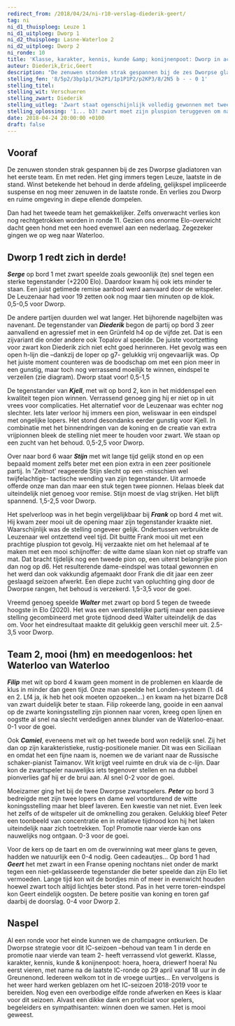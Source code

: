 ```yaml
---
redirect_from: /2018/04/24/ni-r10-verslag-diederik-geert/
tag: ni
ni_d1_thuisploeg: Leuze 1
ni_d1_uitploeg: Dworp 1
ni_d2_thuisploeg: Lasne-Waterloo 2
ni_d2_uitploeg: Dworp 2
ni_ronde: 10
title: 'Klasse, karakter, kennis, kunde &amp; konijnenpoot: Dworp in actie'
auteur: Diederik,Eric,Geert
description: "De zenuwen stonden strak gespannen bij de zes Dworpse gladiatoren van het eerste team. En met reden. Het ging immers tegen Leuze, laatste in de stand. Winst betekende het behoud in derde afdeling, gelijkspel impliceerde suspense en nog meer zenuwen in de laatste ronde."
stelling_fen: '8/5p2/3bp1p1/3k2P1/1p1P1P2/p2KP3/8/2N5 b - - 0 1'
stelling_titel:
stelling_wit: Verschueren
stelling_zwart: Diederik
stelling_uitleg: 'Zwart staat ogenschijnlijk volledig gewonnen met twee verbonden vrijpionnen. Echter, door de positie van het paard en de centrale koning is het niet helemaal duidelijk hoe het verder moet.'
stelling_oplossing: '1... b3! zwart moet zijn pluspion teruggeven om na 2.Pxb3 op te volgen met 2... a2 en 3... La3 waarna wit ofwel zijn paard verliest of moet toestaan dat de zwarte koning infiltreert.'
date: 2018-04-24 20:00:00 +0100
draft: false
---
```

## Vooraf

De zenuwen stonden strak gespannen bij de zes Dworpse gladiatoren van het eerste team. En met reden. Het ging immers tegen Leuze, laatste in de stand. Winst betekende het behoud in derde afdeling, gelijkspel impliceerde suspense en nog meer zenuwen in de laatste ronde. En verlies zou Dworp en ruime omgeving in diepe ellende dompelen.

Dan had het tweede team het gemakkelijker. Zelfs onverwacht verlies kon nog rechtgetrokken worden in ronde 11. Gezien ons enorme Elo-overwicht dacht geen hond met een hoed evenwel aan een nederlaag. Zegezeker gingen we op weg naar Waterloo.<!--more-->

## Dworp 1 redt zich in derde!

**_Serge_** op bord 1 met zwart speelde zoals gewoonlijk (te) snel tegen een sterke tegenstander (+2200 Elo). Daardoor kwam hij ook iets minder te staan. Een juist getimede remise aanbod werd aanvaard door de witspeler. De Leuzenaar had voor 19 zetten ook nog maar tien minuten op de klok. 0,5-0,5 voor Dworp.

De andere partijen duurden wel wat langer. Het bijhorende nagelbijten was navenant. De tegenstander van **_Diederik_** begon de partij op bord 3 zeer aanvallend en agressief met in een Grünfeld h4 op de vijfde zet. Dat is een zijvariant die onder andere ook Topalov al speelde. De juiste voortzetting voor zwart kon Diederik zich niet echt goed herinneren. Het gevolg was een open h-lijn die –dankzij de loper op g7- gelukkig vrij ongevaarlijk was. Op het juiste moment counteren was de boodschap om met een pion meer in een gunstig, maar toch nog verrassend moeilijk te winnen, eindspel te verzeilen (zie diagram). Dworp staat voor! 0,5-1,5

De tegenstander van **_Kjell_**, met wit op bord 2, kon in het middenspel een kwaliteit tegen pion winnen. Verrassend genoeg ging hij er niet op in uit vrees voor complicaties. Het alternatief voor de Leuzenaar was echter nog slechter. Iets later verloor hij immers een pion, weliswaar in een eindspel met ongelijke lopers. Het stond desondanks eerder gunstig voor Kjell. In combinatie met het binnendringen van de koning en de creatie van extra vrijpionnen bleek de stelling niet meer te houden voor zwart. We staan op een zucht van het behoud. 0,5-2,5 voor Dworp.

Over naar bord 6 waar **_Stijn_** met wit lange tijd gelijk stond en op een bepaald moment zelfs beter met een pion extra in een zeer positionele partij. In 'Zeitnot' reageerde Stijn slecht op een -misschien wel twijfelachtige- tactische wending van zijn tegenstander. Uit armoede offerde onze man dan maar een stuk tegen twee pionnen. Helaas bleek dat uiteindelijk niet genoeg voor remise. Stijn moest de vlag strijken. Het blijft spannend. 1,5-2,5 voor Dworp.

Het spelverloop was in het begin vergelijkbaar bij **_Frank_** op bord 4 met wit. Hij kwam zeer mooi uit de opening maar zijn tegenstander kraakte niet. Waarschijnlijk was de stelling ongeveer gelijk. Ondertussen verbruikte de Leuzenaar wel ontzettend veel tijd. Dit buitte Frank mooi uit met een prachtige pluspion tot gevolg. Hij verzaakte niet om het helemaal af te maken met een mooi schijnoffer: de witte dame slaan kon niet op straffe van mat. Dat bracht tijdelijk nog een tweede pion op, een uiterst belangrijke pion dan nog op d6. Het resulterende dame-eindspel was totaal gewonnen en het werd dan ook vakkundig afgemaakt door Frank die dit jaar een zeer geslaagd seizoen afwerkt. Een diepe zucht van opluchting ging door de Dworpse rangen, het behoud is verzekerd. 1,5-3,5 voor de goei.

Vreemd genoeg speelde **_Walter_** met zwart op bord 5 tegen de tweede hoogste in Elo (2020). Het was een verdienstelijke partij maar een passieve stelling gecombineerd met grote tijdnood deed Walter uiteindelijk de das om. Voor het eindresultaat maakte dit gelukkig geen verschil meer uit. 2.5-3,5 voor Dworp.

## Team 2, mooi (hm) en meedogenloos: het Waterloo van Waterloo

**_Filip_** met wit op bord 4 kwam geen moment in de problemen en klaarde de klus in minder dan geen tijd. Onze man speelde het Londen-systeem (1. d4 en 2. Lf4 ja, ik heb het ook moeten opzoeken...) en kwam na het bizarre Dc8 van zwart duidelijk beter te staan. Filip rokeerde lang, gooide in een aanval op de zwarte koningsstelling zijn pionnen naar voren, kreeg open lijnen en oogstte al snel na slecht verdedigen annex blunder van de Waterloo-enaar. 0-1 voor de goei.

Ook **_Camiel_**, eveneens met wit op het tweede bord won redelijk snel. Zij het dan op zijn karakteristieke, rustig-positionele manier. Dit was een Siciliaan en omdat het een fijne naam is, noemen we de variant naar de Russische schaker-pianist Taimanov. Wit krijgt veel ruimte en druk via de c-lijn. Daar kon de zwartspeler nauwelijks iets tegenover stellen en na dubbel pionverlies gaf hij er de brui aan. Al snel 0-2 voor de goei.

Moeizamer ging het bij de twee Dworpse zwartspelers. **_Peter_** op bord 3 bedreigde met zijn twee lopers en dame wel voortdurend de witte koningsstelling maar het bleef laveren. Een kwestie van net niet. Even leek het zelfs of de witspeler uit de omknelling zou geraken. Gelukkig bleef Peter een toonbeeld van concentratie en in relatieve tijdnood kon hij het laken uiteindelijk naar zich toetrekken. Top! Promotie naar vierde kan ons nauwelijks nog ontgaan. 0-3 voor de goei.

Voor de kers op de taart en om de overwinning wat meer glans te geven, hadden we natuurlijk een 0-4 nodig. Geen cadeautjes... Op bord 1 had **_Geert_** het met zwart in een Franse opening nochtans niet onder de markt tegen een niet-geklasseerde tegenstander die beter speelde dan zijn Elo liet vermoeden. Lange tijd kon wit de bordjes min of meer in evenwicht houden hoewel zwart toch altijd lichtjes beter stond. Pas in het verre toren-eindspel kon Geert eindelijk oogsten. De betere positie van koning en toren gaf daarbij de doorslag. 0-4 voor Dworp 2.

## Naspel

Al een ronde voor het einde kunnen we de champagne ontkurken. De Dworpse strategie voor dit IC-seizoen –behoud van team 1 in derde en promotie naar vierde van team 2- heeft verrassend vlot gewerkt. Klasse, karakter, kennis, kunde & konijnenpoot: hoera, hoera, driewerf hoera! Nu eerst vieren, met name na de laatste IC-ronde op 29 april vanaf 18 uur in de Greunenond. Iedereen welkom tot in de vroege uurtjes... En vervolgens is het weer hard werken geblazen om het IC-seizoen 2018-2019 voor te bereiden. Nog even een overbodige elfde ronde afwerken en Kees is klaar voor dit seizoen. Alvast een dikke dank en proficiat voor spelers, begeleiders en sympathisanten: winnen doen we samen. Het is mooi geweest.
